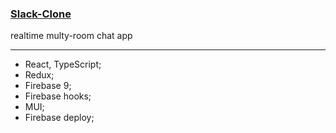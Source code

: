 ### [Slack-Clone](https://slack-clone-9300a.web.app/)

realtime multy-room chat app

---

- React, TypeScript;
- Redux;
- Firebase 9;
- Firebase hooks;
- MUI;
- Firebase deploy;
